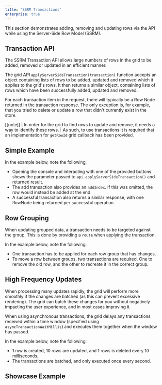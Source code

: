 ```yaml
---
title: "SSRM Transactions"
enterprise: true
---
```

This section demonstrates adding, removing and updating rows via the API while using the Server-Side Row Model (SSRM).

## Transaction API
The SSRM Transaction API allows large numbers of rows in the grid to be added, removed or updated in an efficient manner.

<api-documentation source='grid-api/api.json' section='serverSideRowModel' names='["applyServerSideTransaction"]' ></api-documentation>

The grid API `applyServerSideTransaction(transaction)` function accepts an object containing lists of rows to be added, updated and removed which it applies to the grid's rows. It then returns a similar object, containing lists of rows which have been successfully added, updated and removed.

For each transaction item in the request, there will typically be a Row Node returned in the transaction response. The only exception is, for example, that you tried to delete or update a row that didn't currently exist in the store.

[[note]]
| In order for the grid to find rows to update and remove, it needs a way to identify these rows.
| As such, to use transactions it is required that an implementation for `getRowId` grid callback has been provided.

## Simple Example

In the example below, note the following;
 - Opening the console and interacting with one of the provided buttons shows the parameter passed to `api.applyServerSideTransaction()` and returned result.
 - The add transaction also provides an `addIndex`. If this was omitted, the row would instead be added at the end.
 - A successful transaction also returns a similar response, with one RowNode being returned per successful operation.

<grid-example title='Simple Example' name='transactions-simple' type='generated' options='{ "enterprise": true, "exampleHeight": 615, "extras": ["alasql"], "modules": ["serverside"] }'></grid-example>

## Row Grouping

When updating grouped data, a transaction needs to be targeted against the group. This is done by providing a `route` when applying the transaction.

In the example below, note the following:
 - One transaction has to be applied for each row group that has changes.
 - To move a row between groups, two transactions are required. One to remove the old row, and the other to recreate it in the correct group.

<grid-example title='Transactions With Groups' name='transactions-grouping' type='generated' options='{ "enterprise": true, "exampleHeight": 615, "extras": ["alasql"], "modules": ["serverside", "rowgrouping"] }'></grid-example>

## High Frequency Updates

When processing many updates rapidly, the grid will perform more smoothly if the changes are batched (as this can prevent excessive rendering). The grid can batch these changes for you without negatively impacting the user experience, and in most cases improving it.

<api-documentation source='grid-api/api.json' section='serverSideRowModel' names='["applyServerSideTransactionAsync"]' ></api-documentation>

When using asynchronous transactions, the grid delays any transactions received within a time window (specified using `asyncTransactionWaitMillis`) and executes them together when the window has passed.

In the example below, note the following:
 - 1 row is created, 10 rows are updated, and 1 rows is deleted every 10 milliseconds.
 - The transactions are batched, and only executed once every second.

<grid-example title='Asynchronous Example' name='transactions-async' type='generated' options='{ "enterprise": true, "exampleHeight": 615, "extras": ["alasql"], "modules": ["serverside"] }'></grid-example>

## Showcase Example

<grid-example title='Showcase Example' name='transactions-showcase' type='generated' options='{ "enterprise": true, "exampleHeight": 670, "extras": ["alasql"], "modules": ["serverside"] }'></grid-example>

